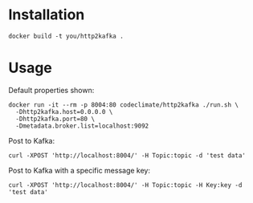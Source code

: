 # Installation

```console
docker build -t you/http2kafka .
```

# Usage

Default properties shown:

```console
docker run -it --rm -p 8004:80 codeclimate/http2kafka ./run.sh \
  -Dhttp2kafka.host=0.0.0.0 \
  -Dhttp2kafka.port=80 \
  -Dmetadata.broker.list=localhost:9092
```

Post to Kafka:

```console
curl -XPOST 'http://localhost:8004/' -H Topic:topic -d 'test data'
```

Post to Kafka with a specific message key:

```console
curl -XPOST 'http://localhost:8004/' -H Topic:topic -H Key:key -d 'test data'
```
